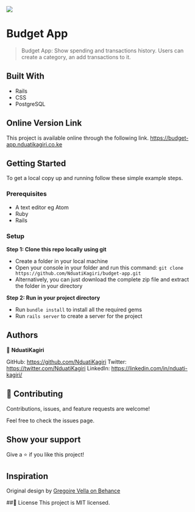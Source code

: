 ![](https://img.shields.io/badge/Microverse-blueviolet)

# Budget App
> Budget App: Show spending and transactions history. Users can create a category, an add transactions to it.

## Built With
- Rails
- CSS
- PostgreSQL

## Online Version Link
This project is available online through the following link.
https://budget-app.nduatikagiri.co.ke

## Getting Started
To get a local copy up and running follow these simple example steps.

### Prerequisites
- A text editor eg Atom
- Ruby
- Rails

### Setup

 **Step 1: Clone this repo locally using git**
- Create a folder in your local machine
- Open your console in your folder and run this command: `git clone https://github.com/NduatiKagiri/budget-app.git`
- Alternatively, you can just download the complete zip file and extract the folder in your directory

 **Step 2: Run in your project directory**
- Run `bundle install` to install all the required gems
- Run `rails server` to create a server for the project

## Authors
:bust_in_silhouette: **NduatiKagiri**

GitHub: https://github.com/NduatiKagiri
Twitter: https://twitter.com/NduatiKagiri
LinkedIn: https://linkedin.com/in/nduati-kagiri/

## :handshake: Contributing
Contributions, issues, and feature requests are welcome!

Feel free to check the issues page.

## Show your support
Give a :star:️ if you like this project!

## Inspiration
Original design by [Gregoire Vella on Behance](https://www.behance.net/gregoirevella)

##:memo: License
This project is MIT licensed.
